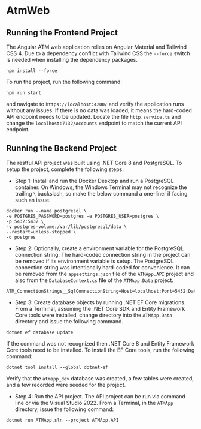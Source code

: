 # AtmWeb

## Running the Frontend Project

The Angular ATM web application relies on Angular Material and Tailwind CSS 4.
Due to a dependency conflict with Tailwind CSS the `--force` switch is needed
when installing the dependency packages.
```
npm install --force
```
To run the project, run the following command:
```
npm run start
```
and navigate to `https://localhost:4200/` and verify the application runs without any issues.
If there is no data was loaded, it means the hard-coded API endpoint needs to be updated.
Locate the file `http.service.ts` and change the `localhost:7132/Accounts` endpoint to match the current API endpoint.

## Running the Backend Project

The restful API project was built using .NET Core 8 and PostgreSQL.
To setup the project, complete the following steps:

- Step 1: Install and run the Docker Desktop and run a PostgreSQL container. On Windows,
the Windows Terminal may not recognize the trailing `\` backslash, so
make the below command a one-liner if facing such an issue.

```
docker run --name postgresql \
-e POSTGRES_PASSWORD=postgres -e POSTGRES_USER=postgres \
-p 5432:5432 \
-v postgres-volume:/var/lib/postgresql/data \
--restart=unless-stopped \
-d postgres
```

- Step 2: Optionally, create a environment variable for the PostgreSQL connection string.
The hard-coded connection string in the project can be removed if its environment variable is setup. The PostgreSQL connection string was intentionally hard-coded for convenience. It can be removed from the `appsettings.json` file of the `ATMApp.API` project and also from the `DatabaseContext.cs` file of the `ATMApp.Data` project.

```
ATM_ConnectionStrings__SqlConnectionString=Host=localhost;Port=5432;Database=atmapp_dev;Username=postgres;Password=postgres
```

- Step 3: Create database objects by running .NET EF Core migrations. From a Terminal, assuming the .NET Core SDK and Entity Framework Core tools were installed, change directory into the `ATMApp.Data` directory and issue the following command.

```
dotnet ef database update
```

If the command was not recognized then .NET Core 8 and Entity Framework Core tools need to be installed.
To install the EF Core tools, run the following command:

```
dotnet tool install --global dotnet-ef
```

Verify that the `atmapp_dev` database was created, a few tables were created, and a few recorded were seeded for the project.

- Step 4: Run the API project. The API project can be run via command line or via the Visual Studio 2022.
From a Terminal, in the `ATMApp` directory, issue the following command:

```
dotnet run ATMApp.sln --project ATMApp.API
```





